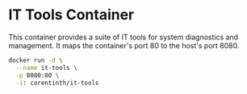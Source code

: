# IT Tools Container

This container provides a suite of IT tools for system diagnostics and management. It maps the container's port 80 to the host's port 8080.

```bash
docker run -d \
  --name it-tools \
  -p 8080:80 \
  -it corentinth/it-tools
